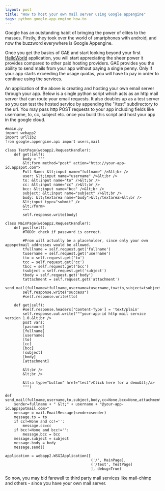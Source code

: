 ```yaml
---
layout: post
title: "How to host your own mail server using Google appengine"
tags: python google-app-engine how-to
---
```


Google has an outstanding habit of bringing the power of elites to the masses. Firstly, they took over the world of smartphones with android, and now the buzzword everywhere is Google Appengine.<!--more-->

Once you get the basics of GAE and start looking beyond your first [HelloWorld](/blog/2013/12/how-to-create-a-pythonic-app-in-google-app-engine/ "How to create a Python app in Google App Engine") application, you will start appreciating the sheer power it provides compared to other paid hosting providers. GAE provides you the ability to send mails from your app without paying a single penny. Only if your app starts exceeding the usage quotas, you will have to pay in order to continue using the services.

An application of the above is creating and hosting your own email server through your app. Below is a single python script which acts as an http mail server that can route your email requests. It also doubles up as a test server so you can test the hosted service by appending the "/test" subdirectory to the url. You may pass http POST requests to your app including fields like username, to, cc, subject etc. once you build this script and host your app in the google cloud.

	#main.py
	import webapp2
	import urllib2
	from google.appengine.api import users,mail

	class TestPage(webapp2.RequestHandler):
		def get(self):
			body = """
			&lt;form method="post" action="http://your-app-id.appspot.com">
			Full Name: &lt;input name="fullname" />&lt;br />
			user: &lt;input name="username" />&lt;br />
			to: &lt;input name="to" />&lt;br />
			cc: &lt;input name="cc" />&lt;br />
			bcc: &lt;input name="bcc" />&lt;br />
			subject: &lt;input name="subject" />&lt;br />
			body: &lt;textarea name="body">&lt;/textarea>&lt;br />
			&lt;input type="submit" />
			&lt;/form>
			"""
			self.response.write(body)

	class MainPage(webapp2.RequestHandler):
		def post(self):
			#TODO: check if password is correct.

			#From will actually be a placeholder, since only your own appspotmail addresses would be allowed.
			tfullname = self.request.get('fullname')
			tusername = self.request.get('username')
			tto = self.request.get('to')
			tcc = self.request.get('cc')
			tbcc = self.request.get('bcc')
			tsubject = self.request.get('subject')
			tbody = self.request.get('body')
			tattachment = self.request.get('attachment')
			send_mail(fullname=tfullname,username=tusername,to=tto,subject=tsubject,body=tbody,cc=tcc,bcc=tbcc,attachment=tattachment)
			self.response.write("success")
			#self.response.write(tto)
			
		def get(self):
			#self.response.headers['Content-Type'] = 'text/plain'
			self.response.out.write("""your-app-id http mail service version 1.0.&lt;br />
			post vars:
			[password]
			[fullname]
			[username]
			[to]
			[cc]
			[bcc]
			[subject]
			[body]
			[attachment]
			
			&lt;br />
			&lt;br />
			
			&lt;a type="button" href="test">Click here for a demo&lt;/a>
			""")

	def send_mail(fullname,username,to,subject,body,cc=None,bcc=None,attachment=None):
		sender=fullname + " &lt;" + username + "@your-app-id.appspotmail.com>"
		message = mail.EmailMessage(sender=sender)
		message.to = to
		if cc!=None and cc!='':
			message.cc=cc
		if bcc!=None and bcc!='':
			message.bcc = bcc
		message.subject = subject
		message.body = body
		message.send()

	application = webapp2.WSGIApplication([
										   ('/', MainPage),
										   ('/test', TestPage)
										   ], debug=True)

So now, you may bid farewell to third party mail services like mail-chimp and others - since you have your own mail server.
